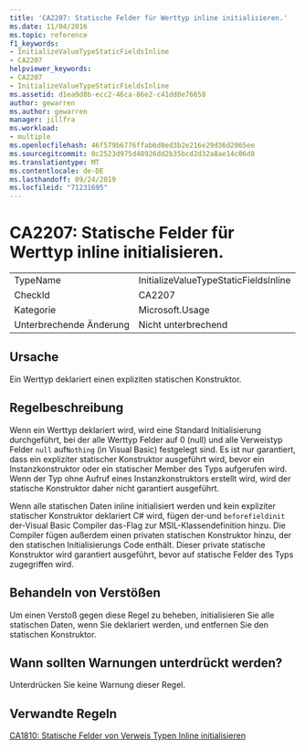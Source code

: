 ```yaml
---
title: 'CA2207: Statische Felder für Werttyp inline initialisieren.'
ms.date: 11/04/2016
ms.topic: reference
f1_keywords:
- InitializeValueTypeStaticFieldsInline
- CA2207
helpviewer_keywords:
- CA2207
- InitializeValueTypeStaticFieldsInline
ms.assetid: d1ea9d8b-ecc2-46ca-86e2-c41dd0e76658
author: gewarren
ms.author: gewarren
manager: jillfra
ms.workload:
- multiple
ms.openlocfilehash: 46f579b6776ffab6d0ed3b2e216e29d36d2065ee
ms.sourcegitcommit: 0c2523d975d48926dd2b35bcd2d32a8ae14c06d8
ms.translationtype: MT
ms.contentlocale: de-DE
ms.lasthandoff: 09/24/2019
ms.locfileid: "71231695"
---
```

# <a name="ca2207-initialize-value-type-static-fields-inline"></a>CA2207: Statische Felder für Werttyp inline initialisieren.

|||
|-|-|
|TypeName|InitializeValueTypeStaticFieldsInline|
|CheckId|CA2207|
|Kategorie|Microsoft.Usage|
|Unterbrechende Änderung|Nicht unterbrechend|

## <a name="cause"></a>Ursache
Ein Werttyp deklariert einen expliziten statischen Konstruktor.

## <a name="rule-description"></a>Regelbeschreibung
Wenn ein Werttyp deklariert wird, wird eine Standard Initialisierung durchgeführt, bei der alle Werttyp Felder auf 0 (null) und alle Verweistyp Felder `null` auf`Nothing` (in Visual Basic) festgelegt sind. Es ist nur garantiert, dass ein expliziter statischer Konstruktor ausgeführt wird, bevor ein Instanzkonstruktor oder ein statischer Member des Typs aufgerufen wird. Wenn der Typ ohne Aufruf eines Instanzkonstruktors erstellt wird, wird der statische Konstruktor daher nicht garantiert ausgeführt.

Wenn alle statischen Daten inline initialisiert werden und kein expliziter statischer Konstruktor deklariert C# wird, fügen der-und `beforefieldinit` der-Visual Basic Compiler das-Flag zur MSIL-Klassendefinition hinzu. Die Compiler fügen außerdem einen privaten statischen Konstruktor hinzu, der den statischen Initialisierungs Code enthält. Dieser private statische Konstruktor wird garantiert ausgeführt, bevor auf statische Felder des Typs zugegriffen wird.

## <a name="how-to-fix-violations"></a>Behandeln von Verstößen
Um einen Verstoß gegen diese Regel zu beheben, initialisieren Sie alle statischen Daten, wenn Sie deklariert werden, und entfernen Sie den statischen Konstruktor.

## <a name="when-to-suppress-warnings"></a>Wann sollten Warnungen unterdrückt werden?
Unterdrücken Sie keine Warnung dieser Regel.

## <a name="related-rules"></a>Verwandte Regeln
[CA1810: Statische Felder von Verweis Typen Inline initialisieren](../code-quality/ca1810-initialize-reference-type-static-fields-inline.md)